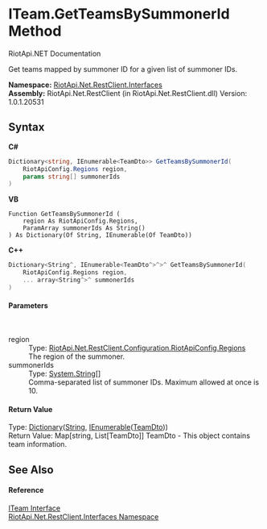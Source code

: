 # ITeam.GetTeamsBySummonerId Method 
RiotApi.NET Documentation 

Get teams mapped by summoner ID for a given list of summoner IDs.

**Namespace:**&nbsp;<a href="48cda41f-0d73-abf8-ab33-13ac48004c66">RiotApi.Net.RestClient.Interfaces</a><br />**Assembly:**&nbsp;RiotApi.Net.RestClient (in RiotApi.Net.RestClient.dll) Version: 1.0.1.20531

## Syntax

**C#**<br />
``` C#
Dictionary<string, IEnumerable<TeamDto>> GetTeamsBySummonerId(
	RiotApiConfig.Regions region,
	params string[] summonerIds
)
```

**VB**<br />
``` VB
Function GetTeamsBySummonerId ( 
	region As RiotApiConfig.Regions,
	ParamArray summonerIds As String()
) As Dictionary(Of String, IEnumerable(Of TeamDto))
```

**C++**<br />
``` C++
Dictionary<String^, IEnumerable<TeamDto^>^>^ GetTeamsBySummonerId(
	RiotApiConfig.Regions region, 
	... array<String^>^ summonerIds
)
```


#### Parameters
&nbsp;<dl><dt>region</dt><dd>Type: <a href="4d977124-7072-aed6-d4c3-44de17e37ee2">RiotApi.Net.RestClient.Configuration.RiotApiConfig.Regions</a><br />The region of the summoner.</dd><dt>summonerIds</dt><dd>Type: <a href="http://msdn2.microsoft.com/en-us/library/s1wwdcbf" target="_blank">System.String</a>[]<br />Comma-separated list of summoner IDs. Maximum allowed at once is 10.</dd></dl>

#### Return Value
Type: <a href="http://msdn2.microsoft.com/en-us/library/xfhwa508" target="_blank">Dictionary</a>(<a href="http://msdn2.microsoft.com/en-us/library/s1wwdcbf" target="_blank">String</a>, <a href="http://msdn2.microsoft.com/en-us/library/9eekhta0" target="_blank">IEnumerable</a>(<a href="5dcbfdf3-621c-36ff-76d9-5a0b9f5f9b53">TeamDto</a>))<br />Return Value: Map[string, List[TeamDto]] TeamDto - This object contains team information.

## See Also


#### Reference
<a href="6dff3494-0a2e-88a2-9756-34369c6eab0d">ITeam Interface</a><br /><a href="48cda41f-0d73-abf8-ab33-13ac48004c66">RiotApi.Net.RestClient.Interfaces Namespace</a><br />